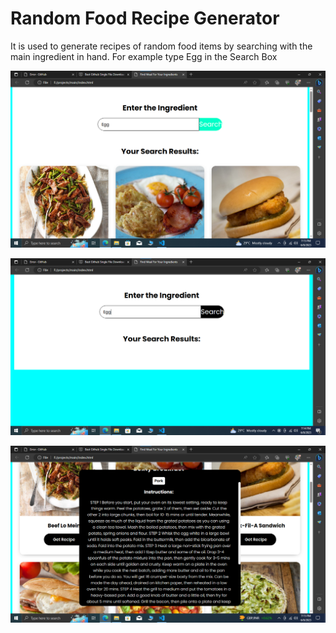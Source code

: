 # Random Food Recipe Generator
It is used to generate recipes of random food items by searching with the main ingredient in hand.
For example type Egg in the Search Box

![image](1.png)

![image](2.png)

![image](3.png)


